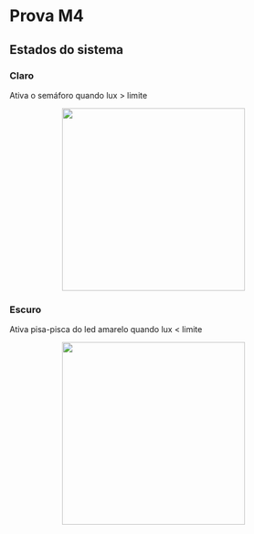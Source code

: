 # Prova M4

## Estados do sistema

### Claro

Ativa o semáforo quando lux > limite

<div align="center">
 <img src="..\claro.png" alt="" height="320px">

</div>

### Escuro

Ativa pisa-pisca do led amarelo quando lux < limite

<div align="center">
 <img src="..\escuro.png" alt="" height="320px">

</div>
